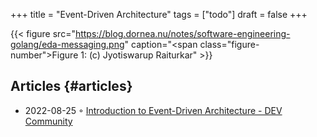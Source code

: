 +++
title = "Event-Driven Architecture"
tags = ["todo"]
draft = false
+++

{{< figure src="https://blog.dornea.nu/notes/software-engineering-golang/eda-messaging.png" caption="<span class=\"figure-number\">Figure 1: </span>(c) Jyotiswarup Raiturkar" >}}


## Articles {#articles}

-   2022-08-25 ◦ [Introduction to Event-Driven Architecture - DEV Community](https://dev.to/elva_group/introduction-to-event-driven-architecture-6ki)